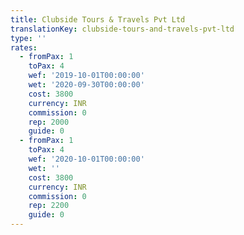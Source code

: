 ```yaml
---
title: Clubside Tours & Travels Pvt Ltd
translationKey: clubside-tours-and-travels-pvt-ltd
type: ''
rates:
  - fromPax: 1
    toPax: 4
    wef: '2019-10-01T00:00:00'
    wet: '2020-09-30T00:00:00'
    cost: 3800
    currency: INR
    commission: 0
    rep: 2000
    guide: 0
  - fromPax: 1
    toPax: 4
    wef: '2020-10-01T00:00:00'
    wet: ''
    cost: 3800
    currency: INR
    commission: 0
    rep: 2200
    guide: 0
---
```







